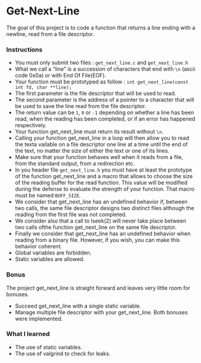 # Get-Next-Line

The goal of this project is to code a function that returns a line ending with a newline, read from a file descriptor.

### Instructions
* You must only submit two files : `get_next_line.c` and `get_next_line.h`
* What we call a “line” is a succession of characters that end with `\n` (ascii code 0x0a) or with End Of File(EOF).
* Your function must be prototyped as follow : `int get_next_line(const int fd, char **line);`
* The first parameter is the file descriptor that will be used to read.
* The second parameter is the address of a pointer to a character that will be used to save the line read from the file descriptor.
* The return value can be `1`, `0` or `-1` depending on whether a line has been read, when the reading has been completed, or if an error has happened respectively.
* Your function get_next_line must return its result without `\n`.
* Calling your function get_next_line in a loop will then allow you to read the texta vailable on a file descriptor one line at a time until the end of the text, no matter the size of either the text or one of its lines.
* Make sure that your function behaves well when it reads from a file, from the standard output, from a redirection etc.
* In you header file `get_next_line.h` you must have at least the prototype of the function get_next_line and a macro that allows to choose the size of the reading buffer for the read function. This value will be modified during the defense to evaluate the strength of your function. That macro must be named `BUFF_SIZE`.
* We consider that get_next_line has an undefined behavior if, between two calls, the same file descriptor designs two distinct files although the reading from the first file was not completed.
* We consider also that a call to lseek(2) will never take place between two calls ofthe function get_next_line on the same file descriptor.
* Finally we consider that get_next_line has an undefined behavior when reading from a binary file. However, if you wish, you can make this behavior coherent.
* Global variables are forbidden.
* Static variables are allowed.

### Bonus
The project get_next_line is straight forward and leaves very little room for bonuses. 
* Succeed get_next_line with a single static variable.
* Manage multiple file descriptor with your get_next_line. 
Both bonuses were implemented.

### What I learned
* The use of static variables.
* The use of valgrind to check for leaks.